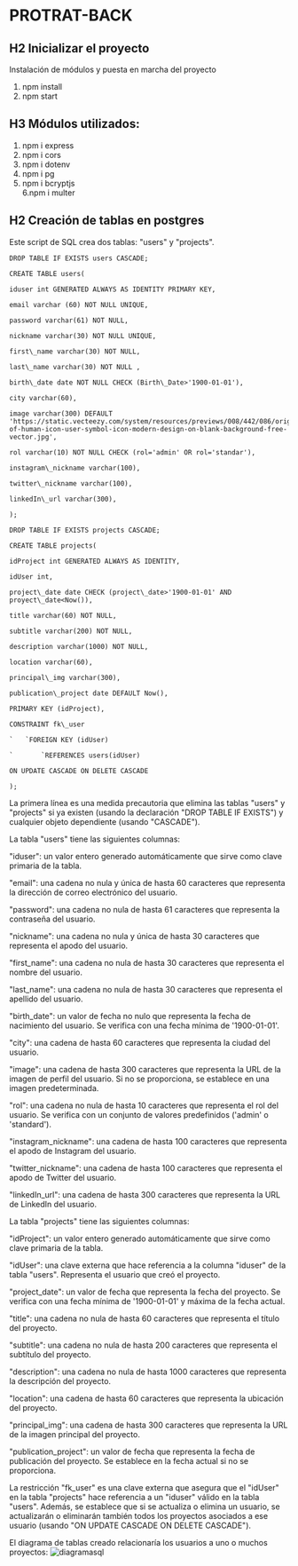 # PROTRAT-BACK
## H2 Inicializar el proyecto
Instalación de módulos y puesta en marcha del proyecto
1. npm install
2. npm start

## H3 Módulos utilizados:
1. npm i express
2. npm i cors
3. npm i dotenv
4. npm i pg
5. npm i bcryptjs	
6.npm i multer


## H2 Creación de tablas en postgres
Este script de SQL crea dos tablas: "users" y "projects".
~~~
DROP TABLE IF EXISTS users CASCADE;

CREATE TABLE users(

iduser int GENERATED ALWAYS AS IDENTITY PRIMARY KEY,

email varchar (60) NOT NULL UNIQUE,

password varchar(61) NOT NULL,

nickname varchar(30) NOT NULL UNIQUE,

first\_name varchar(30) NOT NULL,

last\_name varchar(30) NOT NULL ,

birth\_date date NOT NULL CHECK (Birth\_Date>'1900-01-01'),

city varchar(60),

image varchar(300) DEFAULT 'https://static.vecteezy.com/system/resources/previews/008/442/086/original/illustration-of-human-icon-user-symbol-icon-modern-design-on-blank-background-free-vector.jpg',

rol varchar(10) NOT NULL CHECK (rol='admin' OR rol='standar'),

instagram\_nickname varchar(100),

twitter\_nickname varchar(100),

linkedIn\_url varchar(300),

);

DROP TABLE IF EXISTS projects CASCADE;

CREATE TABLE projects(

idProject int GENERATED ALWAYS AS IDENTITY,

idUser int,

project\_date date CHECK (project\_date>'1900-01-01' AND proyect\_date<Now()),

title varchar(60) NOT NULL,

subtitle varchar(200) NOT NULL,

description varchar(1000) NOT NULL,

location varchar(60),

principal\_img varchar(300),

publication\_project date DEFAULT Now(),

PRIMARY KEY (idProject),

CONSTRAINT fk\_user

`	`FOREIGN KEY (idUser)

`		`REFERENCES users(idUser)

ON UPDATE CASCADE ON DELETE CASCADE

);
~~~



La primera línea es una medida precautoria que elimina las tablas "users" y "projects" si ya existen (usando la declaración "DROP TABLE IF EXISTS") y cualquier objeto dependiente (usando "CASCADE").

La tabla "users" tiene las siguientes columnas:

"iduser": un valor entero generado automáticamente que sirve como clave primaria de la tabla.

"email": una cadena no nula y única de hasta 60 caracteres que representa la dirección de correo electrónico del usuario.

"password": una cadena no nula de hasta 61 caracteres que representa la contraseña del usuario.

"nickname": una cadena no nula y única de hasta 30 caracteres que representa el apodo del usuario.

"first\_name": una cadena no nula de hasta 30 caracteres que representa el nombre del usuario.

"last\_name": una cadena no nula de hasta 30 caracteres que representa el apellido del usuario.

"birth\_date": un valor de fecha no nulo que representa la fecha de nacimiento del usuario. Se verifica con una fecha mínima de '1900-01-01'.

"city": una cadena de hasta 60 caracteres que representa la ciudad del usuario.

"image": una cadena de hasta 300 caracteres que representa la URL de la imagen de perfil del usuario. Si no se proporciona, se establece en una imagen predeterminada.

"rol": una cadena no nula de hasta 10 caracteres que representa el rol del usuario. Se verifica con un conjunto de valores predefinidos ('admin' o 'standard').

"instagram\_nickname": una cadena de hasta 100 caracteres que representa el apodo de Instagram del usuario.

"twitter\_nickname": una cadena de hasta 100 caracteres que representa el apodo de Twitter del usuario.

"linkedIn\_url": una cadena de hasta 300 caracteres que representa la URL de LinkedIn del usuario.

La tabla "projects" tiene las siguientes columnas:

"idProject": un valor entero generado automáticamente que sirve como clave primaria de la tabla.

"idUser": una clave externa que hace referencia a la columna "iduser" de la tabla "users". Representa el usuario que creó el proyecto.

"project\_date": un valor de fecha que representa la fecha del proyecto. Se verifica con una fecha mínima de '1900-01-01' y máxima de la fecha actual.

"title": una cadena no nula de hasta 60 caracteres que representa el título del proyecto.

"subtitle": una cadena no nula de hasta 200 caracteres que representa el subtítulo del proyecto.

"description": una cadena no nula de hasta 1000 caracteres que representa la descripción del proyecto.

"location": una cadena de hasta 60 caracteres que representa la ubicación del proyecto.

"principal\_img": una cadena de hasta 300 caracteres que representa la URL de la imagen principal del proyecto.

"publication\_project": un valor de fecha que representa la fecha de publicación del proyecto. Se establece en la fecha actual si no se proporciona.

La restricción "fk\_user" es una clave externa que asegura que el "idUser" en la tabla "projects" hace referencia a un "iduser" válido en la tabla "users". Además, se establece que si se actualiza o elimina un usuario, se actualizarán o eliminarán también todos los proyectos asociados a ese usuario (usando "ON UPDATE CASCADE ON DELETE CASCADE").

El diagrama de tablas creado relacionaría los usuarios a uno o muchos proyectos:
![diagramasql](https://user-images.githubusercontent.com/123939737/237001507-ade9dd8c-5e64-4493-a826-2b34cd7362f9.JPG)



